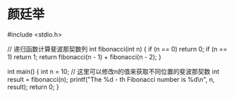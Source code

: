 # 颜廷举

#include <stdio.h>

// 递归函数计算斐波那契数列
int fibonacci(int n) {
    if (n == 0)
        return 0;
    if (n == 1)
        return 1;
    return fibonacci(n - 1) + fibonacci(n - 2);
}

int main() {
    int n = 10;  // 这里可以修改n的值来获取不同位置的斐波那契数
    int result = fibonacci(n);
    printf("The %d - th Fibonacci number is %d\n", n, result);
    return 0;
}
